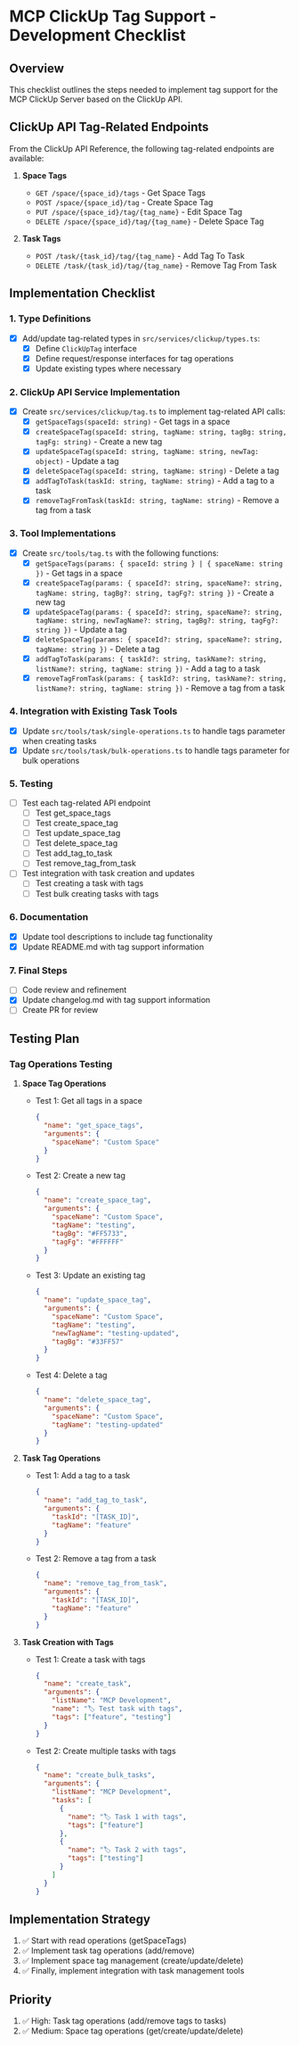 # MCP ClickUp Tag Support - Development Checklist

## Overview
This checklist outlines the steps needed to implement tag support for the MCP ClickUp Server based on the ClickUp API.

## ClickUp API Tag-Related Endpoints
From the ClickUp API Reference, the following tag-related endpoints are available:

1. **Space Tags**
   - `GET /space/{space_id}/tags` - Get Space Tags
   - `POST /space/{space_id}/tag` - Create Space Tag
   - `PUT /space/{space_id}/tag/{tag_name}` - Edit Space Tag
   - `DELETE /space/{space_id}/tag/{tag_name}` - Delete Space Tag

2. **Task Tags**
   - `POST /task/{task_id}/tag/{tag_name}` - Add Tag To Task
   - `DELETE /task/{task_id}/tag/{tag_name}` - Remove Tag From Task

## Implementation Checklist

### 1. Type Definitions
- [x] Add/update tag-related types in `src/services/clickup/types.ts`:
  - [x] Define `ClickUpTag` interface
  - [x] Define request/response interfaces for tag operations
  - [x] Update existing types where necessary

### 2. ClickUp API Service Implementation
- [x] Create `src/services/clickup/tag.ts` to implement tag-related API calls:
  - [x] `getSpaceTags(spaceId: string)` - Get tags in a space
  - [x] `createSpaceTag(spaceId: string, tagName: string, tagBg: string, tagFg: string)` - Create a new tag
  - [x] `updateSpaceTag(spaceId: string, tagName: string, newTag: object)` - Update a tag
  - [x] `deleteSpaceTag(spaceId: string, tagName: string)` - Delete a tag
  - [x] `addTagToTask(taskId: string, tagName: string)` - Add a tag to a task
  - [x] `removeTagFromTask(taskId: string, tagName: string)` - Remove a tag from a task

### 3. Tool Implementations
- [x] Create `src/tools/tag.ts` with the following functions:
  - [x] `getSpaceTags(params: { spaceId: string } | { spaceName: string })` - Get tags in a space
  - [x] `createSpaceTag(params: { spaceId?: string, spaceName?: string, tagName: string, tagBg?: string, tagFg?: string })` - Create a new tag
  - [x] `updateSpaceTag(params: { spaceId?: string, spaceName?: string, tagName: string, newTagName?: string, tagBg?: string, tagFg?: string })` - Update a tag
  - [x] `deleteSpaceTag(params: { spaceId?: string, spaceName?: string, tagName: string })` - Delete a tag
  - [x] `addTagToTask(params: { taskId?: string, taskName?: string, listName?: string, tagName: string })` - Add a tag to a task
  - [x] `removeTagFromTask(params: { taskId?: string, taskName?: string, listName?: string, tagName: string })` - Remove a tag from a task

### 4. Integration with Existing Task Tools
- [x] Update `src/tools/task/single-operations.ts` to handle tags parameter when creating tasks
- [x] Update `src/tools/task/bulk-operations.ts` to handle tags parameter for bulk operations

### 5. Testing
- [ ] Test each tag-related API endpoint
  - [ ] Test get_space_tags
  - [ ] Test create_space_tag
  - [ ] Test update_space_tag
  - [ ] Test delete_space_tag
  - [ ] Test add_tag_to_task
  - [ ] Test remove_tag_from_task
- [ ] Test integration with task creation and updates
  - [ ] Test creating a task with tags
  - [ ] Test bulk creating tasks with tags

### 6. Documentation
- [x] Update tool descriptions to include tag functionality
- [x] Update README.md with tag support information

### 7. Final Steps
- [ ] Code review and refinement
- [x] Update changelog.md with tag support information
- [ ] Create PR for review

## Testing Plan

### Tag Operations Testing

1. **Space Tag Operations**
   - Test 1: Get all tags in a space
     ```json
     {
       "name": "get_space_tags",
       "arguments": {
         "spaceName": "Custom Space"
       }
     }
     ```
   
   - Test 2: Create a new tag
     ```json
     {
       "name": "create_space_tag",
       "arguments": {
         "spaceName": "Custom Space",
         "tagName": "testing",
         "tagBg": "#FF5733",
         "tagFg": "#FFFFFF"
       }
     }
     ```
   
   - Test 3: Update an existing tag
     ```json
     {
       "name": "update_space_tag",
       "arguments": {
         "spaceName": "Custom Space",
         "tagName": "testing",
         "newTagName": "testing-updated",
         "tagBg": "#33FF57"
       }
     }
     ```
   
   - Test 4: Delete a tag
     ```json
     {
       "name": "delete_space_tag",
       "arguments": {
         "spaceName": "Custom Space",
         "tagName": "testing-updated"
       }
     }
     ```

2. **Task Tag Operations**
   - Test 1: Add a tag to a task
     ```json
     {
       "name": "add_tag_to_task",
       "arguments": {
         "taskId": "[TASK_ID]",
         "tagName": "feature"
       }
     }
     ```
   
   - Test 2: Remove a tag from a task
     ```json
     {
       "name": "remove_tag_from_task",
       "arguments": {
         "taskId": "[TASK_ID]",
         "tagName": "feature"
       }
     }
     ```

3. **Task Creation with Tags**
   - Test 1: Create a task with tags
     ```json
     {
       "name": "create_task",
       "arguments": {
         "listName": "MCP Development",
         "name": "🏷️ Test task with tags",
         "tags": ["feature", "testing"]
       }
     }
     ```
   
   - Test 2: Create multiple tasks with tags
     ```json
     {
       "name": "create_bulk_tasks",
       "arguments": {
         "listName": "MCP Development",
         "tasks": [
           {
             "name": "🏷️ Task 1 with tags",
             "tags": ["feature"]
           },
           {
             "name": "🏷️ Task 2 with tags",
             "tags": ["testing"]
           }
         ]
       }
     }
     ```

## Implementation Strategy
1. ✅ Start with read operations (getSpaceTags)
2. ✅ Implement task tag operations (add/remove)
3. ✅ Implement space tag management (create/update/delete)
4. ✅ Finally, implement integration with task management tools

## Priority
1. ✅ High: Task tag operations (add/remove tags to tasks)
2. ✅ Medium: Space tag operations (get/create/update/delete) 
